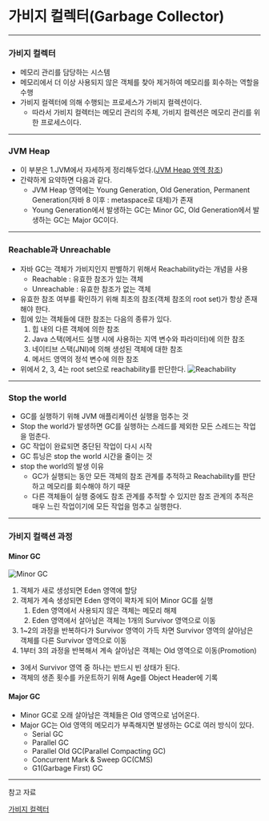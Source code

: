 # 가비지 컬렉터(Garbage Collector)

---

### 가비지 컬렉터

* 메모리 관리를 담당하는 시스템
* 메모리에서 더 이상 사용되지 않은 객체를 찾아 제거하여 메모리를 회수하는 역할을 수행
* 가비지 컬렉터에 의해 수행되는 프로세스가 가비지 컬렉션이다.
  * 따라서 가비지 컬렉터는 메모리 관리의 주체, 가비지 컬렉션은 메모리 관리를 위한 프로세스이다.

---

### JVM Heap

* 이 부분은 1.JVM에서 자세하게 정리해두었다.([JVM Heap 영역 참조](https://github.com/seonghwanJang/my-study/blob/main/Java/1.%20JVM.md))
* 간략하게 요약하면 다음과 같다.
  * JVM Heap 영역에는 Young Generation, Old Generation, Permanent Generation(자바 8 이후 : metaspace로 대체)가 존재
  * Young Generation에서 발생하는 GC는 Minor GC, Old Generation에서 발생하는 GC는 Major GC이다.


---

### Reachable과 Unreachable

* 자바 GC는 객체가 가비지인지 판별하기 위해서 Reachability라는 개념을 사용
  * Reachable : 유효한 참조가 있는 객체
  * Unreachable : 유효한 참조가 없는 객체
* 유효한 참조 여부를 확인하기 위해 최초의 참조(객체 참조의 root set)가 항상 존재해야 한다.
* 힙에 있는 객체들에 대한 참조는 다음의 종류가 있다.
  1. 힙 내의 다른 객체에 의한 참조
  2. Java 스택(메서드 실행 시에 사용하는 지역 변수와 파라미터)에 의한 참조
  3. 네이티브 스택(JNI)에 의해 생성된 객체에 대한 참조
  4. 메서드 영역의 정석 변수에 의한 참조
* 위에서 2, 3, 4는 root set으로 reachability를 판단한다.
![Reachability](https://velog.velcdn.com/images/yarogono/post/13a582ba-742b-4587-a2de-a9f81e67368d/image.png)

---

### Stop the world

* GC를 실행하기 위해 JVM 애플리케이션 실행을 멈추는 것
* Stop the world가 발생하면 GC를 실행하는 스레드를 제외한 모든 스레드는 작업을 멈춘다.
* GC 작업이 완료되면 중단된 작업이 다시 시작 
* GC 튜닝은 stop the world 시간을 줄이는 것
* stop the world의 발생 이유
  * GC가 실행되는 동안 모든 객체의 참조 관계를 추적하고 Reachability를 판단하고 메모리를 회수해야 하기 때문
  * 다른 객체들이 실행 중에도 참조 관계를 추적할 수 있지만 참조 관계의 추적은 매우 느린 작업이기에 모든 작업을 멈추고 실행한다.

---

### 가비지 컬랙션 과정

#### Minor GC

![Minor GC](https://velog.velcdn.com/images/yarogono/post/cb487aa7-f760-4af4-b13a-949f628aa426/image.png)
1. 객체가 새로 생성되면 Eden 영역에 할당
2. 객체가 계속 생성되면 Eden 영역이 꽉차게 되어 Minor GC를 실행
   1. Eden 영역에서 사용되지 않은 객체는 메모리 해제
   2. Eden 영역에서 살아남은 객체는 1개의 Survivor 영역으로 이동
3. 1~2의 과정을 반복하다가 Survivor 영역이 가득 차면 Survivor 영역의 살아남은 객체를 다른 Survivor 영역으로 이동
4. 1부터 3의 과정을 반복해서 계속 살아남은 객체는 Old 영역으로 이동(Promotion)
* 3에서 Survivor 영역 중 하나는 반드시 빈 상태가 된다.
* 객체의 생존 횟수를 카운트하기 위해 Age를 Object Header에 기록

#### Major GC

* Minor GC로 오래 살아남은 객체들은 Old 영역으로 넘어온다.
* Major GC는 Old 영역의 메모리가 부족해지면 발생하는 GC로 여러 방식이 있다.
  * Serial GC
  * Parallel GC
  * Parallel Old GC(Parallel Compacting GC)
  * Concurrent Mark & Sweep GC(CMS)
  * G1(Garbage First) GC
---

참고 자료

[가비지 컬렉터](https://velog.io/@yarogono/Java%EA%B0%80%EB%B9%84%EC%A7%80-%EC%BB%AC%EB%A0%89%ED%84%B0Garbage-Collector%EB%9E%80)